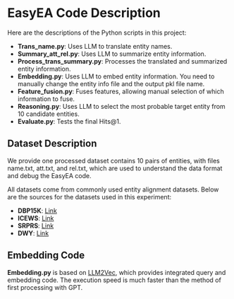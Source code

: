 # EasyEA Code Description

Here are the descriptions of the Python scripts in this project:

- **Trans_name.py**: Uses LLM to translate entity names.
- **Summary_att_rel.py**: Uses LLM to summarize entity information.
- **Process_trans_summary.py**: Processes the translated and summarized entity information.
- **Embedding.py**: Uses LLM to embed entity information. You need to manually change the entity info file and the output pkl file name.
- **Feature_fusion.py**: Fuses features, allowing manual selection of which information to fuse.
- **Reasoning.py**: Uses LLM to select the most probable target entity from 10 candidate entities.
- **Evaluate.py**: Tests the final Hits@1.

## Dataset Description

We provide one processed dataset contains 10 pairs of entities, with files name.txt, att.txt, and rel.txt, which are used to understand the data format and debug the EasyEA code.

All datasets come from commonly used entity alignment datasets. Below are the sources for the datasets used in this experiment:

- **DBP15K**: [Link](https://github.com/kosugi11037/bert-int)
- **ICEWS**: [Link](https://github.com/IDEA-FinAI/Simple-HHEA)
- **SRPRS**: [Link](https://github.com/DexterZeng/CEA/tree/master/data)
- **DWY**: [Link](https://github.com/THUDM/SelfKG/tree/main)

## Embedding Code

**Embedding.py** is based on [LLM2Vec](https://github.com/McGill-NLP/llm2vec), which provides integrated query and embedding code. The execution speed is much faster than the method of first processing with GPT.

